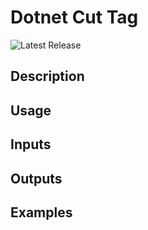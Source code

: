 # Dotnet Cut Tag

![Latest Release](https://img.shields.io/github/v/release/p6m-actions/dotnet-cut-tag?style=flat-square&label=Latest%20Release&color=blue)

## Description

## Usage

## Inputs

## Outputs

## Examples